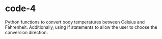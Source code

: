 # code-4
Python functions to convert body temperatures between Celsius and Fahrenheit. Additionally, using if statements to allow the user to choose the conversion direction.
